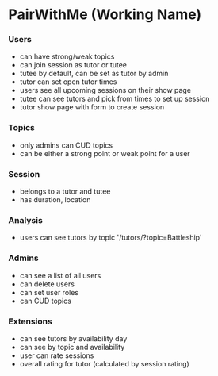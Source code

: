 # PairWithMe (Working Name)

### Users
- can have strong/weak topics
- can join session as tutor or tutee
- tutee by default, can be set as tutor by admin
- tutor can set open tutor times
- users see all upcoming sessions on their show page
- tutee can see tutors and pick from times to set up session
- tutor show page with form to create session

### Topics
- only admins can CUD topics
- can be either a strong point or weak point for a user

### Session
- belongs to a tutor and tutee
- has duration, location

### Analysis
- users can see tutors by topic '/tutors/?topic=Battleship'

### Admins
- can see a list of all users
- can delete users
- can set user roles
- can CUD topics

### Extensions
- can see tutors by availability day
- can see by topic and availability
- user can rate sessions
- overall rating for tutor (calculated by session rating)
